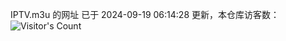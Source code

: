IPTV.m3u 的网址 已于 2024-09-19 06:14:28 更新，本仓库访客数：![Visitor's Count](https://profile-counter.glitch.me/hero1898_tv/count.svg)
